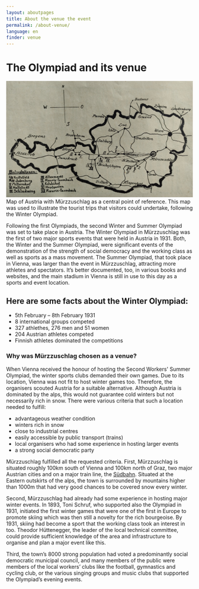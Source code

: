 ```yaml
---
layout: aboutpages
title: About the venue the event
permalink: /about-venue/
language: en
finder: venue
---
```

<h1>The Olympiad and its venue </h1>
<div class="grid-item" id="exhibit-image"><img src="/../media/Festfuehrer_Uebersicht_S22.jpg" class="img-fluid" alt="Map of Austria with Mürzzuschlag as a central point of reference. This map was used to illustrate the tourist trips that visitors could undertake, following the Winter Olympiad">Map of Austria with Mürzzuschlag as a central point of reference. This map was used to illustrate the tourist trips that visitors could undertake, following the Winter Olympiad. </div>
<p><span class="information">Following the first Olympiads, the second Winter and Summer Olympiad was set to take place in Austria. The Winter Olympiad in Mürzzuschlag was the first of two major sports events that were held in Austria in 1931. Both, the Winter and the Summer Olympiad, were significant events of the demonstration of the strength of social democracy and the working class as well as sports as a mass movement. The Summer Olympiad, that took place in Vienna, was larger than the event in Mürzzuschlag, attracting more athletes and spectators. It’s better documented, too, in various books and websites, and the main stadium in Vienna is still in use to this day as a sports and event location.</span></p>
<h2>Here are some facts about the Winter Olympiad:</h2>
<div class="facts-list">
    <ul>
        <li>5th February – 8th February 1931</li>
        <li>8 international groups competed</li>
        <li>327 athlethes, 276 men and 51 women</li>
        <li>204 Austrian athletes competed</li>
        <li>Finnish athletes dominated the competitions</li>
    </ul>
</div>
<h3>Why was Mürzzuschlag chosen as a venue?</h3>
<p><span class="information">When Vienna received the honour of hosting the Second Workers' Summer Olympiad, the winter sports clubs demanded their own games. Due to its location, Vienna was not fit to host winter games too. Therefore, the organisers scouted Austria for a suitable alternative. Although Austria is dominated by the alps, this would not guarantee cold winters but not necessarily rich in snow. There were various criteria that such a location needed to fulfill:</span></p>
<div class="facts-list">
    <ul>
        <li>advantageous weather condition</li>
        <li>winters rich in snow</li>
        <li>close to industrial centres</li>
        <li>easily accessible by public transport (trains)</li>
        <li>local organisers who had some experience in hosting larger events</li>
        <li>a strong social democratic party</li>
    </ul>
</div>
<p><span class="information">Mürzzuschlag fulfilled all the requested criteria. First, Mürzzuschlag is situated roughly 100km south of Vienna and 100km north of Graz, two major Austrian cities and on a major train line, the <a href="#" class="translation" data-toggle="tooltip" title="Southern train route">Südbahn</a>. Situated at the Eastern outskirts of the alps, the town is surrounded by mountains higher than 1000m that had very good chances to be covered snow every winter.</span></p> 
<p><span class="information">Second, Mürzzuschlag had already had some experience in hosting major winter events. In 1893, Toni Schruf, who supported also the Olympiad in 1931, initiated the first winter games that were one of the first in Europe to promote skiing which was then still a novelty for the rich bourgeoise. By 1931, skiing had become a sport that the working class took an interest in too. Theodor Hüttenegger, the leader of the local technical committee, could provide sufficient knowledge of the area and infrastructure to organise and plan a major event like this.</span></p>
<p><span class="information">Third, the town’s 8000 strong population had voted a predominantly social democratic municipal council, and many members of the public were members of the local workers’ clubs like the football, gymnastics and cycling club, or the various singing groups and music clubs that supported the Olympiad’s evening events.</span></p>